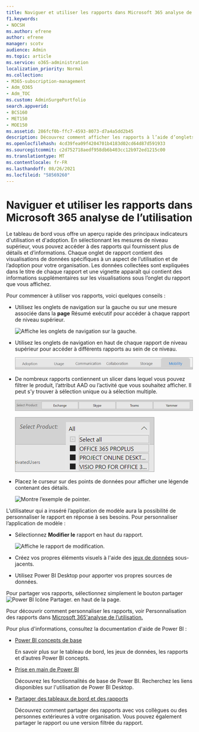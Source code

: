 ```yaml
---
title: Naviguer et utiliser les rapports dans Microsoft 365 analyse de l’utilisation
f1.keywords:
- NOCSH
ms.author: efrene
author: efrene
manager: scotv
audience: Admin
ms.topic: article
ms.service: o365-administration
localization_priority: Normal
ms.collection:
- M365-subscription-management
- Adm_O365
- Adm_TOC
ms.custom: AdminSurgePortfolio
search.appverid:
- BCS160
- MET150
- MOE150
ms.assetid: 286fcf0b-ffc7-4593-8073-d7a4a5dd2b45
description: Découvrez comment afficher les rapports à l’aide d’onglets et de filtres de navigation.
ms.openlocfilehash: 4cd39fea09f4204701b4183d02cd64d87d591933
ms.sourcegitcommit: c2d752718aedf958db6b403cc12b972ed1215c00
ms.translationtype: MT
ms.contentlocale: fr-FR
ms.lasthandoff: 08/26/2021
ms.locfileid: "58569260"
---
```

# <a name="navigate-and-utilize-the-reports-in-microsoft-365-usage-analytics"></a>Naviguer et utiliser les rapports dans Microsoft 365 analyse de l’utilisation

Le tableau de bord vous offre un aperçu rapide des principaux indicateurs d'utilisation et d'adoption. En sélectionnant les mesures de niveau supérieur, vous pouvez accéder à des rapports qui fournissent plus de détails et d’informations. Chaque onglet de rapport contient des visualisations de données spécifiques à un aspect de l’utilisation et de l’adoption pour votre organisation. Les données collectées sont expliquées dans le titre de chaque rapport et une vignette apparaît qui contient des informations supplémentaires sur les visualisations sous l’onglet du rapport que vous affichez.

Pour commencer à utiliser vos rapports, voici quelques conseils :

- Utilisez les onglets de navigation sur la gauche ou sur une mesure associée dans la **page** Résumé exécutif pour accéder à chaque rapport de niveau supérieur.

    ![Affiche les onglets de navigation sur la gauche.](../../media/navigate-usage-analytics1.png)

- Utilisez les onglets de navigation en haut de chaque rapport de niveau supérieur pour accéder à différents rapports au sein de ce niveau.

    ![Affiche les onglets de navigation en haut de chaque rapport.](../../media/navigate-usage-analytics2.png)

- De nombreux rapports contiennent un slicer dans lequel vous pouvez filtrer le produit, l’attribut AAD ou l’activité que vous souhaitez afficher. Il peut s’y trouver à sélection unique ou à sélection multiple.

    ![Affiche un slicer.](../../media/navigate-usage-analytics3.png)

    ![Affiche un slicer.](../../media/navigate-usage-analytics4.png)


- Placez le curseur sur des points de données pour afficher une légende contenant des détails.

    ![Montre l’exemple de pointer.](../../media/navigate-usage-analytics6.png)

L’utilisateur qui a insséré l’application de modèle aura la possibilité de personnaliser le rapport en réponse à ses besoins. Pour personnaliser l’application de modèle :

- Sélectionnez **Modifier le** rapport en haut du rapport.

    ![Affiche le rapport de modification.](../../media/navigate-usage-analytics7.png)


- Créez vos propres éléments visuels à l'aide des [jeux de données](usage-analytics-data-model.md) sous-jacents.

- Utilisez Power BI Desktop pour apporter vos propres sources de données.

Pour partager vos rapports, sélectionnez simplement le bouton partager ![Power BI Icône Partager.](../../media/dbb0569d-2013-4f9d-ab9d-d01b09631b92.png) en haut de la page.

Pour découvrir comment personnaliser les rapports, voir Personnalisation des rapports dans [Microsoft 365'analyse de l’utilisation.](customize-reports.md)

Pour plus d'informations, consultez la documentation d'aide de Power BI :

- [Power BI concepts de base](/power-bi/service-basic-concepts)

    En savoir plus sur le tableau de bord, les jeux de données, les rapports et d’autres Power BI concepts.

- [Prise en main de Power BI](/power-bi/service-get-started?wt.mc_id=O365_Reports_PBI_contentpack)

    Découvrez les fonctionnalités de base de Power BI. Recherchez les liens disponibles sur l'utilisation de Power BI Desktop.

- [Partager des tableaux de bord et des rapports](/power-bi/service-share-dashboards)

    Découvrez comment partager des rapports avec vos collègues ou des personnes extérieures à votre organisation. Vous pouvez également partager le rapport ou une version filtrée du rapport.